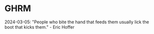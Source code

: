 # GHRM

2024-03-05: "People who bite the hand that feeds them usually lick the boot that kicks them." - Eric Hoffer